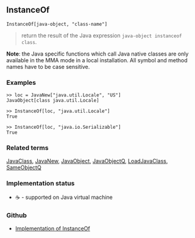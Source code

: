 ## InstanceOf

```
InstanceOf[java-object, "class-name"]
```

> return the result of the Java expression `java-object instanceof class`.

**Note**: the Java specific functions which call Java native classes are only available in the MMA mode in a local installation. All symbol and method names have to be case sensitive.

### Examples

```
>> loc = JavaNew["java.util.Locale", "US"] 
JavaObject[class java.util.Locale]

>> InstanceOf[loc, "java.util.Locale"]
True

>> InstanceOf[loc, "java.io.Serializable"] 
True
```

### Related terms 
[JavaClass](JavaClass.md), [JavaNew](JavaNew.md), [JavaObject](JavaObject.md), [JavaObjectQ](JavaObjectQ.md), [LoadJavaClass](LoadJavaClass.md), [SameObjectQ](SameObjectQ.md)






### Implementation status

* &#x2615; - supported on Java virtual machine 

### Github

* [Implementation of InstanceOf](https://github.com/axkr/symja_android_library/blob/master/symja_android_library/matheclipse-core/src/main/java/org/matheclipse/core/builtin/JavaFunctions.java#L118) 
